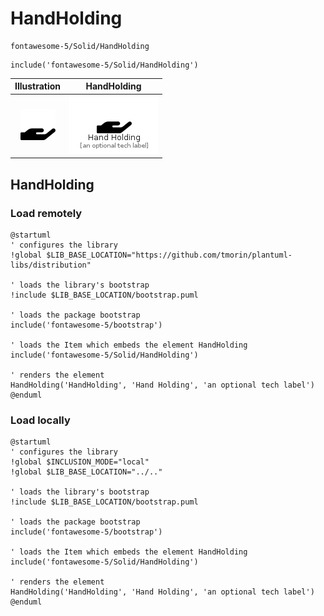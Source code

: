 # HandHolding


```text
fontawesome-5/Solid/HandHolding
```

```text
include('fontawesome-5/Solid/HandHolding')
```



| Illustration | HandHolding |
| :---: | :---: |
| ![illustration for Illustration](../../fontawesome-5/Solid/HandHolding.png) | ![illustration for HandHolding](../../fontawesome-5/Solid/HandHolding.Local.png) |




## HandHolding

### Load remotely
```plantuml
@startuml
' configures the library
!global $LIB_BASE_LOCATION="https://github.com/tmorin/plantuml-libs/distribution"

' loads the library's bootstrap
!include $LIB_BASE_LOCATION/bootstrap.puml

' loads the package bootstrap
include('fontawesome-5/bootstrap')

' loads the Item which embeds the element HandHolding
include('fontawesome-5/Solid/HandHolding')

' renders the element
HandHolding('HandHolding', 'Hand Holding', 'an optional tech label')
@enduml
```

### Load locally
```plantuml
@startuml
' configures the library
!global $INCLUSION_MODE="local"
!global $LIB_BASE_LOCATION="../.."

' loads the library's bootstrap
!include $LIB_BASE_LOCATION/bootstrap.puml

' loads the package bootstrap
include('fontawesome-5/bootstrap')

' loads the Item which embeds the element HandHolding
include('fontawesome-5/Solid/HandHolding')

' renders the element
HandHolding('HandHolding', 'Hand Holding', 'an optional tech label')
@enduml
```

